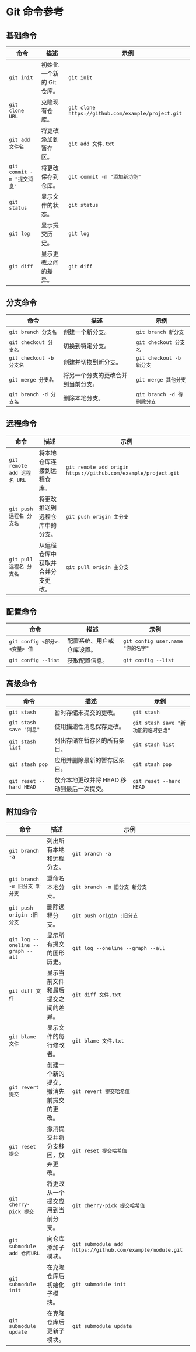# Git 命令参考

## 基础命令

| 命令                                         | 描述                                               | 示例                                              |
|----------------------------------------------|----------------------------------------------------|----------------------------------------------------|
| `git init`                                   | 初始化一个新的 Git 仓库。                           | `git init`                                         |
| `git clone URL`                              | 克隆现有仓库。                                      | `git clone https://github.com/example/project.git` |
| `git add 文件名`                             | 将更改添加到暂存区。                                | `git add 文件.txt`                                 |
| `git commit -m "提交消息"`                    | 将更改保存到仓库。                                 | `git commit -m "添加新功能"`                        |
| `git status`                                 | 显示文件的状态。                                    | `git status`                                       |
| `git log`                                    | 显示提交历史。                                     | `git log`                                          |
| `git diff`                                   | 显示更改之间的差异。                               | `git diff`                                         |

## 分支命令

| 命令                                         | 描述                                               | 示例                                              |
|----------------------------------------------|----------------------------------------------------|----------------------------------------------------|
| `git branch 分支名`                          | 创建一个新分支。                                   | `git branch 新分支`                                |
| `git checkout 分支名`                        | 切换到特定分支。                                   | `git checkout 分支名`                              |
| `git checkout -b 分支名`                     | 创建并切换到新分支。                               | `git checkout -b 新分支`                           |
| `git merge 分支名`                           | 将另一个分支的更改合并到当前分支。                | `git merge 其他分支`                               |
| `git branch -d 分支名`                       | 删除本地分支。                                    | `git branch -d 待删除分支`                         |

## 远程命令

| 命令                                         | 描述                                               | 示例                                              |
|----------------------------------------------|----------------------------------------------------|----------------------------------------------------|
| `git remote add 远程名 URL`                  | 将本地仓库连接到远程仓库。                       | `git remote add origin https://github.com/example/project.git` |
| `git push 远程名 分支名`                     | 将更改推送到远程仓库中的分支。                   | `git push origin 主分支`                           |
| `git pull 远程名 分支名`                     | 从远程仓库中获取并合并分支更改。                 | `git pull origin 主分支`                           |

## 配置命令

| 命令                                         | 描述                                               | 示例                                              |
|----------------------------------------------|----------------------------------------------------|----------------------------------------------------|
| `git config <部分>.<变量> 值`               | 配置系统、用户或仓库设置。                        | `git config user.name "你的名字"`                  |
| `git config --list`                          | 获取配置信息。                                    | `git config --list`                                |

## 高级命令

| 命令                                         | 描述                                               | 示例                                              |
|----------------------------------------------|----------------------------------------------------|----------------------------------------------------|
| `git stash`                                  | 暂时存储未提交的更改。                            | `git stash`                                        |
| `git stash save "消息"`                      | 使用描述性消息保存更改。                          | `git stash save "新功能的临时更改"`               |
| `git stash list`                             | 列出存储在暂存区的所有条目。                      | `git stash list`                                   |
| `git stash pop`                              | 应用并删除最新的暂存区条目。                     | `git stash pop`                                    |
| `git reset --hard HEAD`                      | 放弃本地更改并将 HEAD 移动到最后一次提交。      | `git reset --hard HEAD`                            |

## 附加命令

| 命令                                         | 描述                                               | 示例                                              |
|----------------------------------------------|----------------------------------------------------|----------------------------------------------------|
| `git branch -a`                              | 列出所有本地和远程分支。                         | `git branch -a`                                    |
| `git branch -m 旧分支 新分支`               | 重命名本地分支。                                  | `git branch -m 旧分支 新分支`                     |
| `git push origin :旧分支`                    | 删除远程分支。                                    | `git push origin :旧分支`                          |
| `git log --oneline --graph --all`            | 显示所有提交的图形历史。                         | `git log --oneline --graph --all`                  |
| `git diff 文件`                              | 显示当前文件和最后提交之间的差异。               | `git diff 文件.txt`                               |
| `git blame 文件`                             | 显示文件的每行修改者。                            | `git blame 文件.txt`                              |
| `git revert 提交`                            | 创建一个新的提交，撤消先前提交的更改。          | `git revert 提交哈希值`                           |
| `git reset 提交`                             | 撤消提交并将分支移回，放弃更改。                | `git reset 提交哈希值`                            |
| `git cherry-pick 提交`                       | 将更改从一个提交应用到当前分支。                 | `git cherry-pick 提交哈希值`                     |
| `git submodule add 仓库URL`                  | 向仓库添加子模块。                              | `git submodule add https://github.com/example/module.git` |
| `git submodule init`                         | 在克隆仓库后初始化子模块。                     | `git submodule init`                               |
| `git submodule update`                       | 在克隆仓库后更新子模块。                       | `git submodule update`                             |
